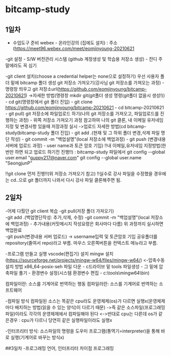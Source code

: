 ﻿# bitcamp-study

## 1일차
- 수업도구 준비
webex - 온라인강의 (집에도 설치) : 주소(https://meet96.webex.com/meet/eomjinyoung-20210621

-git 설정 - S/W 버전관리 시스템 (github 계정생성 및 학습용 저장소 생성) - 잔디 주말에라도 꼭 심기

-git client 설치(choose a credential helper는 none으로 설정하기)
우선 사용자 폴더 밑에 bitcamp 폴더 생성
git 저장소 가져오기(강사님 git 저장소를 가져오는 과정) - 명령창 띄우고 git 저장소url(https://github.com/eomjinyoung/bitcamp-20210621)
    ->자세한 방법(명령창 mkdir git(git폴더 생성 명령(git폴더 없을시 생성!)) - cd git(명령창에서 git 폴더 진입) - git clone https://github.com/eomjinyoung/bitcamp-20210621 - cd bitcamp-20210621 - git pull)
git 저장소에 파일업로드 하기(나의 git 저장소를 가져오고, 파일업로드를 진행하는 과정) - 위쪽 저장소 가져오기 과정 참고하여 나의 git 클론, 내 이메일 유저네임 지정 및 변경사항 있을때 저장과정 실시
    ->업로드 자세한 방법(cd bitcamp-study(bitcamp-study 폴더 진입) - git add .(현재 및 그 하위 폴더 변경,삭제 파일 명단 작성) - git commit -m "백업설명"(local 저장소에 백업과정) - git push (변경내용 서버에 업로드 과정) - user name과 토큰 암호 기입)
!!내 이메일,유저네임 지정방법(한번만 하면 되고 업로드 하기전 진행!!) : bitcamp-study 파일에서 git config --global user.email "guppy217@naver.com"
                                                                      git config --global user.name "SeongjunP"

!!git clone 먼저 진행!!(위 저장소 가져오기 참고)
!!실수로 강사 파일을 수정했을 경우에는 cd..으로 git 폴더까지 나와서 다시 강사 파일 클론해주면 됨.

## 2일차
-어제 다뤘던 git client 복습
	-git pull(저장 폴더 가져오기)	
	-git add .(백업명단작성: 추가,삭제, 수정)
	-git commit -m "백업설명"(local 저장소에 백업과정) - 추가내용(커밋메시지 작성요령은 회사마다 다름)
	위 과정까지 실시하면 백업완료	
	-git push(변경내용 서버 업로드) -> username입력 및 토큰암호 기입
공유폴더를 repository(줄여서 repo)라고 부름.
마우스 오른쪽버튼을 컨텍스트 메뉴라고 부름.

-프로그램 만들고 실행
vscode(편집기) 설치
mingw 설치(https://sourceforge.net/projects/mingw-w64/files/mingw-w64/) <-압축수동설치 방법
x86_64-posix-seh 파일 다운 - c드라이브 밑 tools 파일생성 - 그 밑에 압축파일 풀기 - 환경변수 설정(시스템 환경변수 편집 - c:\tools\mingw64\bin) 

컴파일이란: 소스를 기계어로 번역하는 행동	컴파일러란: 소스를 기계어로 번역하는 소프트웨어

-컴파일 방식
컴파일된 소스는 똑같은 cpu라도 운영체제(os)가 다르면 실행x(운영체제마다 배치하는 방법(읽을 수 있는 양식)이 다르기 때문)
	->즉 같은 소스파일(프로그래밍 파일)이라도 각각의 운영체제에서 컴파일해야 된다
<->반대로 cpu는 다른데 os가 같은경우 : cpu가 다르니 당연히 같은 실행파일이라도 실행x

-인터프리터 방식: 소스파일의 명령을 도우미 프로그램(통역기=interpreter)을 통해 바로 실행(기계어로 바꾸는 방식x)

##3일차
-프로그래밍 언어, 인터프리터 차이점
프로그래밍 


